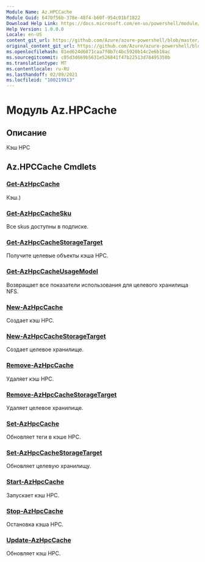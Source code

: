 ```yaml
---
Module Name: Az.HPCCache
Module Guid: 6470f56b-378e-48f4-b60f-954c01bf1822
Download Help Link: https://docs.microsoft.com/en-us/powershell/module/az.hpccache
Help Version: 1.0.0.0
Locale: en-US
content_git_url: https://github.com/Azure/azure-powershell/blob/master/src/HPCCache/HPCCache/help/Az.HPCCache.md
original_content_git_url: https://github.com/Azure/azure-powershell/blob/master/src/HPCCache/HPCCache/help/Az.HPCCache.md
ms.openlocfilehash: 81ed624d6871caa7f0b7c4bc5920b14c2e6b18ac
ms.sourcegitcommit: c05d3d669b5631e526841f47b22513d78495350b
ms.translationtype: MT
ms.contentlocale: ru-RU
ms.lasthandoff: 02/09/2021
ms.locfileid: "100219913"
---
```

# Модуль Az.HPCache
## Описание
Кэш HPC

## Az.HPCCache Cmdlets
### [Get-AzHpcCache](Get-AzHpcCache.md)
Кэш.)

### [Get-AzHpcCacheSku](Get-AzHpcCacheSku.md)
Все skus доступны в подписке.

### [Get-AzHpcCacheStorageTarget](Get-AzHpcCacheStorageTarget.md)
Получите целевые объекты кэша HPC.

### [Get-AzHpcCacheUsageModel](Get-AzHpcCacheUsageModel.md)
Возвращает все показатели использования для целевого хранилища NFS.

### [New-AzHpcCache](New-AzHpcCache.md)
Создает кэш HPC.

### [New-AzHpcCacheStorageTarget](New-AzHpcCacheStorageTarget.md)
Создает целевое хранилище.

### [Remove-AzHpcCache](Remove-AzHpcCache.md)
Удаляет кэш HPC.

### [Remove-AzHpcCacheStorageTarget](Remove-AzHpcCacheStorageTarget.md)
Удаляет целевое хранилище.

### [Set-AzHpcCache](Set-AzHpcCache.md)
Обновляет теги в кэше HPC.

### [Set-AzHpcCacheStorageTarget](Set-AzHpcCacheStorageTarget.md)
Обновляет целевую хранилищу.

### [Start-AzHpcCache](Start-AzHpcCache.md)
Запускает кэш HPC.

### [Stop-AzHpcCache](Stop-AzHpcCache.md)
Остановка кэша HPC.

### [Update-AzHpcCache](Update-AzHpcCache.md)
Обновляет кэш HPC.

